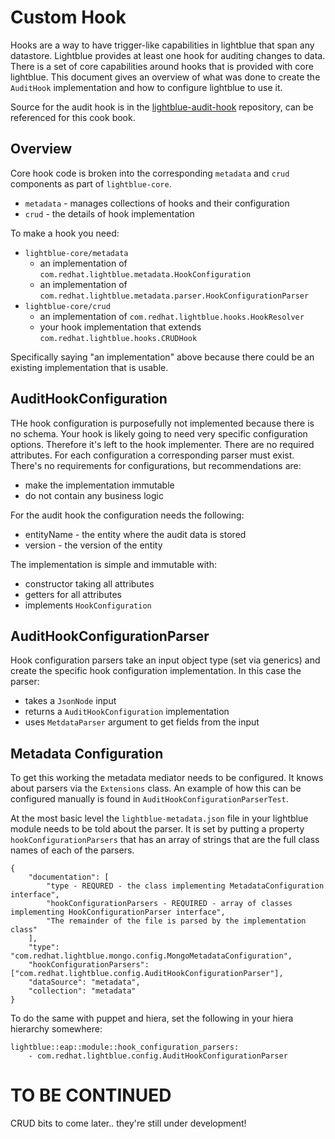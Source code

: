 # Custom Hook
Hooks are a way to have trigger-like capabilities in lightblue that span any datastore.  Lightblue provides at least one hook for auditing changes to data.  There is a set of core capabilities around hooks that is provided with core lightblue.  This document gives an overview of what was done to create the `AuditHook` implementation and how to configure lightblue to use it.

Source for the audit hook is in the [lightblue-audit-hook](https://github.com/lightblue-platform/lightblue-audit-hook) repository, can be referenced for this cook book.


## Overview
Core hook code is broken into the corresponding `metadata` and `crud` components as part of `lightblue-core`.

* `metadata` - manages collections of hooks and their configuration
* `crud` - the details of hook implementation

To make a hook you need:
* `lightblue-core/metadata`
    * an implementation of `com.redhat.lightblue.metadata.HookConfiguration`
    * an implementation of `com.redhat.lightblue.metadata.parser.HookConfigurationParser`
* `lightblue-core/crud`
    * an implementation of `com.redhat.lightblue.hooks.HookResolver`
    * your hook implementation that extends `com.redhat.lightblue.hooks.CRUDHook`

Specifically saying "an implementation" above because there could be an existing implementation that is usable.

## AuditHookConfiguration
THe hook configuration is purposefully not implemented because there is no schema.  Your hook is likely going to need very specific configuration options.  Therefore it's left to the hook implementer.  There are no required attributes.  For each configuration a corresponding parser must exist.  There's no requirements for configurations, but recommendations are:
* make the implementation immutable
* do not contain any business logic

For the audit hook the configuration needs the following:
* entityName - the entity where the audit data is stored
* version - the version of the entity

The implementation is simple and immutable with:
* constructor taking all attributes
* getters for all attributes
* implements `HookConfiguration`

## AuditHookConfigurationParser
Hook configuration parsers take an input object type (set via generics) and create the specific hook configuration implementation.  In this case the parser:
* takes a `JsonNode` input
* returns a `AuditHookConfiguration` implementation
* uses `MetdataParser` argument to get fields from the input

## Metadata Configuration
To get this working the metadata mediator needs to be configured.  It knows about parsers via the `Extensions` class.  An example of how this can be configured manually is found in `AuditHookConfigurationParserTest`.

At the most basic level the `lightblue-metadata.json` file in your lightblue module needs to be told about the parser.  It is set by putting a property `hookConfigurationParsers` that has an array of strings that are the full class names of each of the parsers.

```
{
    "documentation": [
        "type - REQURED - the class implementing MetadataConfiguration interface",
        "hookConfigurationParsers - REQUIRED - array of classes implementing HookConfigurationParser interface",
        "The remainder of the file is parsed by the implementation class"
    ],
    "type": "com.redhat.lightblue.mongo.config.MongoMetadataConfiguration",
    "hookConfigurationParsers": ["com.redhat.lightblue.config.AuditHookConfigurationParser"],
    "dataSource": "metadata",
    "collection": "metadata"
}

```

To do the same with puppet and hiera, set the following in your hiera hierarchy somewhere:

```
lightblue::eap::module::hook_configuration_parsers:
    - com.redhat.lightblue.config.AuditHookConfigurationParser
```


# TO BE CONTINUED
CRUD bits to come later.. they're still under development!
